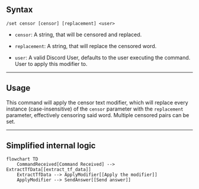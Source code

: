 ## Syntax
`/set censor [censor] [replacement] <user>`

- `censor`: A string, that will be censored and replaced.

- `replacement`: A string, that will replace the censored word.

- `user`: A valid Discord User, defaults to the user executing the command. User to
          apply this modifier to.

---

## Usage
This command will apply the censor text modifier, which will replace every instance
(case-insensitive) of the `censor` parameter with the `replacement` parameter,
effectively censoring said word. Multiple censored pairs can be set.

---

## Simplified internal logic
```mermaid
flowchart TD
    CommandReceived[Command Received] --> ExtractTfData[[extract_tf_data]]
    ExtractTfData --> ApplyModifier[[Apply the modifier]]
    ApplyModifier --> SendAnswer[[Send answer]]
```
